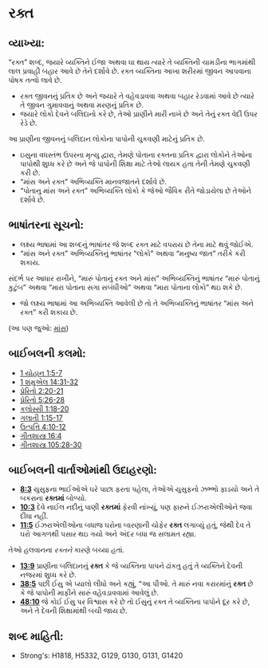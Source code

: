 # રક્ત 

## વ્યાખ્યા: 

“રક્ત” શબ્દ, જયારે વ્યક્તિને ઈજા અથવા ઘા થાય ત્યારે તે વ્યક્તિની ચામડીના ભાગમાંથી લાલ પ્રવાહી બહાર આવે છે તેને દર્શાવે છે.
રક્ત વ્યક્તિના આખા શરીરમાં જીવન આપવાના પોષક તત્વો લાવે છે.

* રક્ત જીવનનું પ્રતિક છે અને જયારે તે વહેવડાવવા અથવા બહાર રેડવામાં આવે છે ત્યારે તે જીવન ગુમાવવાનું અથવા મરણનું પ્રતિક છે.
* જયારે લોકો દેવને બલિદાનો કરે છે, તેઓ પ્રાણીને મારી નાખે છે અને તેનું રક્ત વેદી ઉપર રેડે છે.

આ પ્રાણીના જીવનનું બલિદાન લોકોના પાપોની ચુકવણી માટેનું પ્રતિક છે.

* ઇસુના વધસ્તંભ ઉપરના મૃત્યુ દ્વારા, તેમણે પોતાના રક્તના પ્રતિક દ્વારા લોકોને તેઓના પાપોથી શુધ્ધ  કરે છે અને જે પાપોની શિક્ષા માટે તેઓ લાયક હતા તેની તેમણે ચુકવણી કરી છે.
* “માંસ અને રક્ત” અભિવ્યક્તિ માનવજાતને દર્શાવે છે.
* “પોતાનુ માંસ અને રક્ત” અભિવ્યક્તિ લોકો કે જેઓ જૈવિક રીતે  જોડાયેલા છે તેઓને દર્શાવે છે.

## ભાષાંતરના સૂચનો: 

* લક્ષ્ય ભાષામાં આ શબ્દનું ભાષાંતર જે શબ્દ રક્ત માટે વપરાય છે તેના માટે થવું જોઈએ.
* “માંસ અને રક્ત” અભિવ્યક્તિનું ભાષાંતર “લોકો” અથવા “મનુષ્ય જાત” તરીકે કરી શકાય.

સંદર્ભ પર આધાર રાખીને, “મારું પોતાનું રક્ત અને માંસ” અભિવ્યક્તિનું ભાષાંતર  “મારું પોતાનું કુટુંબ” અથવા “મારા પોતાના સગા સબંધીઓ” અથવા “મારા પોતાના લોકો” થઇ શકે છે.

* જો લક્ષ્ય ભાષામાં આ અભિવ્યક્તિ આવેલી છે તો તે અભિવ્યક્તિનું ભાષાંતર “માંસ અને રક્ત” કરી શકાય છે.

(આ પણ જુઓ: [માંસ](../kt/flesh.md))

## બાઈબલની કલમો: 

* [1 યોહાન  1:5-7](rc://gu/tn/help/1jn/01/05)
* [1 શમુએલ 14:31-32](rc://gu/tn/help/1sa/14/31)
* [પ્રેરિતો 2:20-21](rc://gu/tn/help/act/02/20)
* [પ્રેરિતો 5:26-28](rc://gu/tn/help/act/05/26)
* [કલોસ્સી  1:18-20](rc://gu/tn/help/col/01/18)
* [ગલાતી 1:15-17](rc://gu/tn/help/gal/01/15)
* [ઉત્પત્તિ 4:10-12](rc://gu/tn/help/gen/04/10)
* [ગીતશાસ્ત્ર 16:4](rc://gu/tn/help/psa/016/004)
* [ગીતશાસ્ત્ર 105:28-30](rc://gu/tn/help/psa/105/028)

## બાઈબલની વાર્તાઓમાંથી ઉદાહરણો: 

* __[8:3](rc://gu/tn/help/obs/08/03)__ યુસુફના ભાઈઓએ ઘરે પાછા ફરતા પહેલા, તેઓએ યુસુફનો ઝભ્ભો ફાડયો અને તે બકરાના __રક્તમાં__ બોળ્યો.
* __[10:3](rc://gu/tn/help/obs/10/03)__ દેવે નાઈલ નદીનું પાણી __રક્તમાં__ ફેરવી નાંખ્યું, પણ ફારુને ઈઝરાએલીઓને જવા દીધા નહીં.
* __[11:5](rc://gu/tn/help/obs/11/05)__ ઈઝરાએલીઓના બધાજ ઘરોના બારણાની ચોફેર __રક્ત__ લગાવ્યું હતું, જેથી દેવ તે ઘરો આગળથી પસાર થઇ ગયો અને અંદર બધા જ સલામત રહ્યા.

તેઓ હલવાનના _રક્તને_ કારણે બચ્યા હતાં.

* __[13:9](rc://gu/tn/help/obs/13/09)__ પ્રાણીના બલિદાનનું __રક્ત__ કે જે વ્યક્તિના પાપને ઢાંકતુ હતું તે વ્યક્તિને દેવની નજરમાં શુધ્ધ કરે છે.
* __[38:5](rc://gu/tn/help/obs/38/05)__ પછી ઈસુ એ પ્યાલો લીધો અને કહ્યું, “આ પીઓ. તે મારું નવા કરારમાંનું __રક્ત__ છે કે જે પાપોની માફીને સારું વહેવડાવવામાં આવેલું છે.
* __[48:10](rc://gu/tn/help/obs/48/10)__ જે કોઈ ઈસુ પર વિશ્વાસ કરે છે તો ઈસુનું રક્ત તે વ્યક્તિના પાપોને દૂર કરે છે, અને તે દેવની શિક્ષામાંથી બચી જાય છે.

## શબ્દ માહિતી: 

* Strong's: H1818, H5332, G129, G130, G131, G1420
